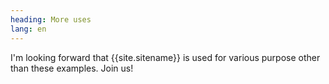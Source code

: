 ```yaml
---
heading: More uses
lang: en
---
```

I'm looking forward that {{site.sitename}} is used for various purpose other than these examples. Join us!
